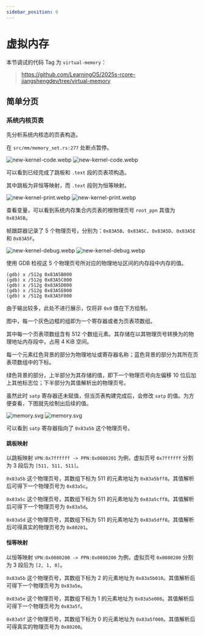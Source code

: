 ```yaml
---
sidebar_position: 6
---
```


# 虚拟内存

本节调试的代码 Tag 为 `virtual-memory`：

> https://github.com/LearningOS/2025s-rcore-jiangshengdev/tree/virtual-memory

## 简单分页

### 系统内核页表

先分析系统内核态的页表构造。

在 `src/mm/memory_set.rs:277` 处断点暂停。

![new-kernel-code.webp](webp/light/new-kernel-code.webp#gh-light-mode-only)
![new-kernel-code.webp](webp/dark/new-kernel-code.webp#gh-dark-mode-only)

可以看到已经完成了跳板和 `.text` 段的页表项构造。

其中跳板为非恒等映射，而 `.text` 段则为恒等映射。

![new-kernel-print.webp](webp/light/new-kernel-print.webp#gh-light-mode-only)
![new-kernel-print.webp](webp/dark/new-kernel-print.webp#gh-dark-mode-only)

查看变量，可以看到系统内存集合内页表的根物理页号 `root_ppn` 其值为 `0x83A5B`。

帧跟踪器记录了 5 个物理页号，分别为：`0x83A5B`、`0x83A5C`、`0x83A5D`、`0x83A5E` 和 `0x83A5F`。

![new-kernel-debug.webp](webp/light/new-kernel-debug.webp#gh-light-mode-only)
![new-kernel-debug.webp](webp/dark/new-kernel-debug.webp#gh-dark-mode-only)

使用 GDB 检视这 5 个物理页号所对应的物理地址区间的内存段中内存的值。

```
(gdb) x /512g 0x83A5B000
(gdb) x /512g 0x83A5C000
(gdb) x /512g 0x83A5D000
(gdb) x /512g 0x83A5E000
(gdb) x /512g 0x83A5F000
```

由于输出较多，此处不进行展示，仅将非 `0x0` 值在下方绘制。

图中，每一个灰色边框的组即为一个寄存器或者为页表项数组。

其中每一个页表项数组含有 512 个数组元素。其存储在以其物理页号转换为的物理地址内存段中，占用 4 KiB 空间。

每一个元素红色背景的部分为物理地址或寄存器名称；蓝色背景的部分为其所在页表项数组中的下标。

绿色背景的部分，上半部分为其存储的值，即下一个物理页号向左偏移 10 位后加上其他标志位；下半部分为其值解析出的物理页号。

虽然此时 `satp` 寄存器还未赋值，但当页表构建完成后，会修改 `satp` 的值。为方便查看，下图就先绘制出后续的值。

![memory.svg](svg/light/memory.svg#gh-light-mode-only)
![memory.svg](svg/dark/memory.svg#gh-dark-mode-only)

可以看到 `satp` 寄存器指向了 `0x83a5b` 这个物理页号。

#### 跳板映射

以跳板映射 `VPN:0x7ffffff -> PPN:0x0080201` 为例，虚拟页号 `0x7ffffff` 分割为 3 段后为 `[511, 511, 511]`。

`0x83a5b` 这个物理页号，其数组下标为 511 的元素地址为 `0x83a5bff8`。其值解析后可得下一个物理页号为 `0x83a5c`。

`0x83a5c` 这个物理页号，其数组下标为 511 的元素地址为 `0x83a5cff8`。其值解析后可得下一个物理页号为 `0x83a5d`。

`0x83a5d` 这个物理页号，其数组下标为 511 的元素地址为 `0x83a5dff8`。其值解析后可得真实的物理页号为 `0x80201`。

#### 恒等映射

以恒等映射 `VPN:0x0080200 -> PPN:0x0080200` 为例，虚拟页号 `0x0080200` 分割为 3 段后为 `[2, 1, 0]`。

`0x83a5b` 这个物理页号，其数组下标为 2 的元素地址为 `0x83a5b010`。其值解析后可得下一个物理页号为 `0x83a5e`。

`0x83a5e` 这个物理页号，其数组下标为 1 的元素地址为 `0x83a5e008`。其值解析后可得下一个物理页号为 `0x83a5f`。

`0x83a5f` 这个物理页号，其数组下标为 0 的元素地址为 `0x83a5f000`。其值解析后可得真实的物理页号为 `0x80200`。

